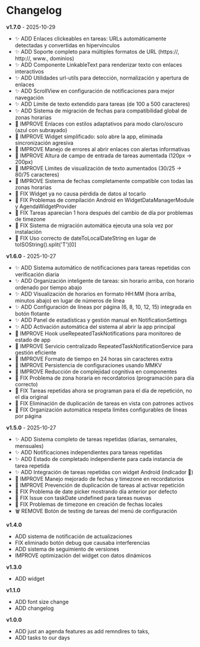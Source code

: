 # Changelog

**v1.7.0** - 2025-10-29
- ✨ ADD Enlaces clickeables en tareas: URLs automáticamente detectadas y convertidas en hipervínculos
- ✨ ADD Soporte completo para múltiples formatos de URL (https://, http://, www., dominios)
- ✨ ADD Componente LinkableText para renderizar texto con enlaces interactivos
- ✨ ADD Utilidades url-utils para detección, normalización y apertura de enlaces
- ✨ ADD ScrollView en configuración de notificaciones para mejor navegación
- ✨ ADD Límite de texto extendido para tareas (de 100 a 500 caracteres)
- ✨ ADD Sistema de migración de fechas para compatibilidad global de zonas horarias
- 🔧 IMPROVE Enlaces con estilos adaptativos para modo claro/oscuro (azul con subrayado)
- 🔧 IMPROVE Widget simplificado: solo abre la app, eliminada sincronización agresiva
- 🔧 IMPROVE Manejo de errores al abrir enlaces con alertas informativas
- 🔧 IMPROVE Altura de campo de entrada de tareas aumentada (120px → 200px)
- 🔧 IMPROVE Límites de visualización de texto aumentados (30/25 → 80/75 caracteres)
- 🔧 IMPROVE Sistema de fechas completamente compatible con todas las zonas horarias
- 🐛 FIX Widget ya no causa pérdida de datos al tocarlo
- 🐛 FIX Problemas de compilación Android en WidgetDataManagerModule y AgendaWidgetProvider
- 🐛 FIX Tareas aparecían 1 hora después del cambio de día por problemas de timezone
- 🐛 FIX Sistema de migración automática ejecuta una sola vez por instalación
- 🐛 FIX Uso correcto de dateToLocalDateString en lugar de toISOString().split('T')[0]

**v1.6.0** - 2025-10-27
- ✨ ADD Sistema automático de notificaciones para tareas repetidas con verificación diaria
- ✨ ADD Organización inteligente de tareas: sin horario arriba, con horario ordenado por tiempo abajo
- ✨ ADD Visualización de horarios en formato HH:MM (hora arriba, minutos abajo) en lugar de números de línea
- ✨ ADD Configuración de líneas por página (6, 8, 10, 12, 15) integrada en botón flotante
- ✨ ADD Panel de estadísticas y gestión manual en NotificationSettings
- ✨ ADD Activación automática del sistema al abrir la app principal
- 🔧 IMPROVE Hook useRepeatedTaskNotifications para monitoreo de estado de app
- 🔧 IMPROVE Servicio centralizado RepeatedTaskNotificationService para gestión eficiente
- 🔧 IMPROVE Formato de tiempo en 24 horas sin caracteres extra
- 🔧 IMPROVE Persistencia de configuraciones usando MMKV
- 🔧 IMPROVE Reducción de complejidad cognitiva en componentes
- 🐛 FIX Problema de zona horaria en recordatorios (programación para día correcto)
- 🐛 FIX Tareas repetidas ahora se programan para el día de repetición, no el día original
- 🐛 FIX Eliminación de duplicación de tareas en vista con patrones activos
- 🐛 FIX Organización automática respeta límites configurables de líneas por página

**v1.5.0** - 2025-10-27
- ✨ ADD Sistema completo de tareas repetidas (diarias, semanales, mensuales)
- ✨ ADD Notificaciones independientes para tareas repetidas
- ✨ ADD Estado de completado independiente para cada instancia de tarea repetida
- ✨ ADD Integración de tareas repetidas con widget Android (indicador 🔄)
- 🔧 IMPROVE Manejo mejorado de fechas y timezone en recordatorios
- 🔧 IMPROVE Prevención de duplicación de tareas al activar repetición
- 🐛 FIX Problema de date picker mostrando día anterior por defecto
- 🐛 FIX Issue con taskDate undefined para tareas nuevas
- 🐛 FIX Problemas de timezone en creación de fechas locales
- 🗑️ REMOVE Botón de testing de tareas del menú de configuración

**v1.4.0**
- ADD sistema de notificación de actualizaciones
- FIX eliminado botón debug que causaba interferencias
- ADD sistema de seguimiento de versiones
- IMPROVE optimización del widget con datos dinámicos

**v1.3.0**
- ADD widget

**v1.1.0**

- ADD font size change 
- ADD changelog

**v1.0.0**

- ADD just an agenda features as add remndires to taks,
- ADD tasks to our days